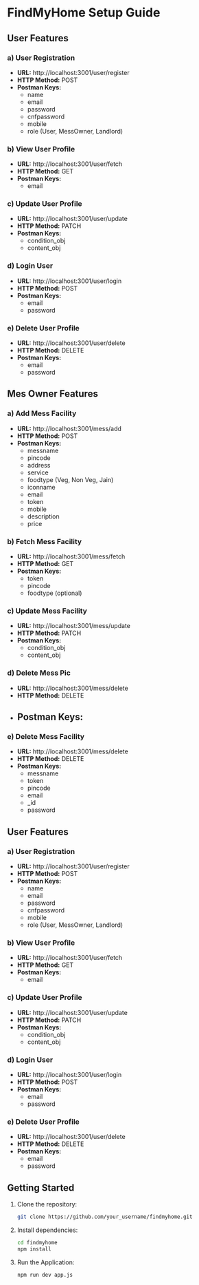# FindMyHome Setup Guide

## User Features

### a) User Registration

- **URL:** http://localhost:3001/user/register
- **HTTP Method:** POST
- **Postman Keys:**
  - name
  - email
  - password
  - cnfpassword
  - mobile
  - role (User, MessOwner, Landlord)

### b) View User Profile

- **URL:** http://localhost:3001/user/fetch
- **HTTP Method:** GET
- **Postman Keys:**
  - email

### c) Update User Profile

- **URL:** http://localhost:3001/user/update
- **HTTP Method:** PATCH
- **Postman Keys:**
  - condition_obj
  - content_obj

### d) Login User

- **URL:** http://localhost:3001/user/login
- **HTTP Method:** POST
- **Postman Keys:**
  - email
  - password

### e) Delete User Profile

- **URL:** http://localhost:3001/user/delete
- **HTTP Method:** DELETE
- **Postman Keys:**
  - email
  - password

## Mes Owner Features

### a) Add Mess Facility

- **URL:** http://localhost:3001/mess/add
- **HTTP Method:** POST
- **Postman Keys:**
  - messname
  - pincode
  - address
  - service
  - foodtype (Veg, Non Veg, Jain)
  - iconname
  - email
  - token
  - mobile
  - description
  - price

### b) Fetch Mess Facility

- **URL:** http://localhost:3001/mess/fetch
- **HTTP Method:** GET
- **Postman Keys:**
  - token
  - pincode
  - foodtype (optional)

### c) Update Mess Facility

- **URL:** http://localhost:3001/mess/update
- **HTTP Method:** PATCH
- **Postman Keys:**
  - condition_obj
  - content_obj

### d) Delete Mess Pic

- **URL:** http://localhost:3001/mess/delete
- **HTTP Method:** DELETE
- **Postman Keys:**
  - 

### e) Delete Mess Facility

- **URL:** http://localhost:3001/mess/delete
- **HTTP Method:** DELETE
- **Postman Keys:**
  - messname
  - token
  - pincode
  - email
  - _id
  - password
 
## User Features

### a) User Registration

- **URL:** http://localhost:3001/user/register
- **HTTP Method:** POST
- **Postman Keys:**
  - name
  - email
  - password
  - cnfpassword
  - mobile
  - role (User, MessOwner, Landlord)

### b) View User Profile

- **URL:** http://localhost:3001/user/fetch
- **HTTP Method:** GET
- **Postman Keys:**
  - email

### c) Update User Profile

- **URL:** http://localhost:3001/user/update
- **HTTP Method:** PATCH
- **Postman Keys:**
  - condition_obj
  - content_obj

### d) Login User

- **URL:** http://localhost:3001/user/login
- **HTTP Method:** POST
- **Postman Keys:**
  - email
  - password

### e) Delete User Profile

- **URL:** http://localhost:3001/user/delete
- **HTTP Method:** DELETE
- **Postman Keys:**
  - email
  - password

## Getting Started

1. Clone the repository:

   ```bash
   git clone https://github.com/your_username/findmyhome.git

2. Install dependencies:
   ```bash
   cd findmyhome
   npm install

3. Run the Application:
   ```bash
   npm run dev app.js
